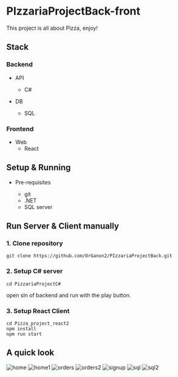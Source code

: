 # PIzzariaProjectBack-front


This project is all about Pizza, enjoy!

## Stack
### Backend

- API
  - C#

- DB
  - SQL

### Frontend

- Web
  - React

## Setup & Running

- Pre-requisites

  - git
  - .NET
  - SQL server

## Run Server & Client manually
### 1. Clone repository
```
git clone https://github.com/OrGanon2/PIzzariaProjectBack.git
```
### 2. Setup C# server
```
cd PizzariaProjectC#
```
open sln of backend and run with the play button.
### 3. Setup React Client
```
cd Pizza_project_react2
npm install
npm run start
```

## A quick look
![home](https://user-images.githubusercontent.com/86378684/206291767-5f8ae2db-e86a-4ca7-948e-815b511e8f48.png)
![home1](https://user-images.githubusercontent.com/86378684/206291774-5dad7e10-0ba0-4233-ad9e-0159d7a9f50c.png)
![orders](https://user-images.githubusercontent.com/86378684/206291801-e1860150-1201-4eee-8075-81fc4b8ffdf8.png)
![orders2](https://user-images.githubusercontent.com/86378684/206291810-1b511e5a-322e-47a0-a770-a76598593d92.png)
![signup](https://user-images.githubusercontent.com/86378684/206291817-2a73f27f-6973-4788-a6a7-e6f939aeef04.png)
![sql](https://user-images.githubusercontent.com/86378684/206291827-b1b786d3-fd44-4643-a08d-3fe55fe107e6.png)
![sql2](https://user-images.githubusercontent.com/86378684/206291843-18579b56-1b62-4cf9-a067-0ca84078f11e.png)


